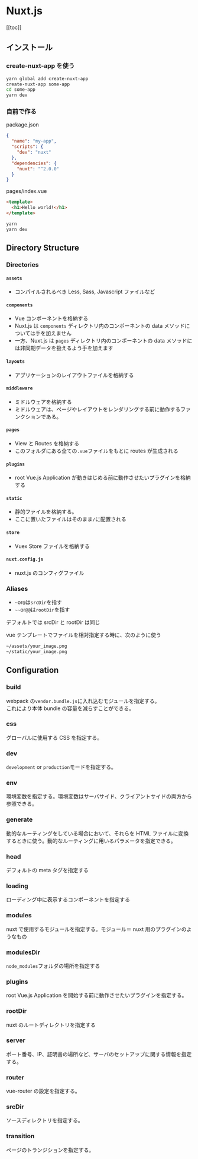# Nuxt.js

[[toc]]

## インストール

### create-nuxt-app を使う

```bash
yarn global add create-nuxt-app
create-nuxt-app some-app
cd some-app
yarn dev
```

### 自前で作る

package.json

```json
{
  "name": "my-app",
  "scripts": {
    "dev": "nuxt"
  },
  "dependencies": {
    "nuxt": "^2.0.0"
  }
}
```

pages/index.vue

```html
<template>
  <h1>Hello world!</h1>
</template>
```

```bash
yarn
yarn dev
```

## Directory Structure

### Directories

#### `assets`

- コンパイルされるべき Less, Sass, Javascript ファイルなど

#### `components`

- Vue コンポーネントを格納する
- Nuxt.js は `components` ディレクトリ内のコンポーネントの data メソッドについては手を加えません
- 一方、Nuxt.js は `pages` ディレクトリ内のコンポーネントの data メソッドには非同期データを扱えるよう手を加えます

#### `layouts`

- アプリケーションのレイアウトファイルを格納する

#### `middleware`

- ミドルウェアを格納する
- ミドルウェアは、ページやレイアウトをレンダリングする前に動作するファンクションである。

#### `pages`

- View と Routes を格納する
- このフォルダにある全ての`.vue`ファイルをもとに routes が生成される

#### `plugins`

- root Vue.js Application が動きはじめる前に動作させたいプラグインを格納する

#### `static`

- 静的ファイルを格納する。
- ここに置いたファイルはそのまま`/`に配置される

#### `store`

- Vuex Store ファイルを格納する

#### `nuxt.config.js`

- nuxt.js のコンフィグファイル

### Aliases

- `~`or`@`は`srcDir`を指す
- `~~`or`@@`は`rootDir`を指す

デフォルトでは srcDir と rootDir は同じ

vue テンプレートでファイルを相対指定する時に、次のように使う

```txt
~/assets/your_image.png
~/static/your_image.png
```

## Configuration

### build

webpack の`vendor.bundle.js`に入れ込むモジュールを指定する。\
これにより本体 bundle の容量を減らすことができる。

### css

グローバルに使用する CSS を指定する。

### dev

`development` or `production`モードを指定する。

### env

環境変数を指定する。環境変数はサーバサイド、クライアントサイドの両方から参照できる。

### generate

動的なルーティングをしている場合において、それらを HTML ファイルに変換するときに使う。動的なルーティングに用いるパラメータを指定できる。

### head

デフォルトの meta タグを指定する

### loading

ローディング中に表示するコンポーネントを指定する

### modules

nuxt で使用するモジュールを指定する。モジュール＝ nuxt 用のプラグインのようなもの

### modulesDir

`node_modules`フォルダの場所を指定する

### plugins

root Vue.js Application を開始する前に動作させたいプラグインを指定する。

### rootDir

nuxt のルートディレクトリを指定する

### server

ポート番号、IP、証明書の場所など、サーバのセットアップに関する情報を指定する。

### router

vue-router の設定を指定する。

### srcDir

ソースディレクトリを指定する。

### transition

ページのトランジションを指定する。
